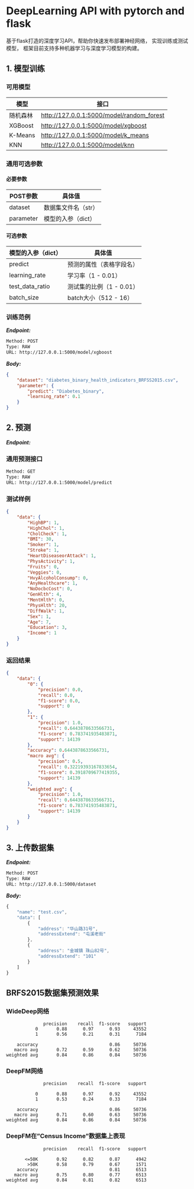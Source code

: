 # DeepLearning API with pytorch and flask
基于flask打造的深度学习API，帮助你快速发布部署神经网络，
实现训练或测试模型， 框架目前支持多种机器学习与深度学习模型的构建。

## 1. 模型训练
### 可用模型

|  模型    |    接口 |
| ---- | ---- |
|  随机森林 | http://127.0.0.1:5000/model/random_forest |   
|  XGBoost    | http://127.0.0.1:5000/model/xgboost   |
|  K-Means    | http://127.0.0.1:5000/model/k_means   |
|  KNN    | http://127.0.0.1:5000/model/knn   |

### 通用可选参数
#### 必要参数
|  POST参数    |    具体值 |  
| ---- | ---- |
|  dataset | 数据集文件名（str） |    
|  parameter | 模型的入参（dict） |   

#### 可选参数
| 模型的入参（dict） |  具体值 |
| ---- | ---- |
| predict |   预测的属性（表格字段名） |
| learning_rate |   学习率（1 - 0.01） |
| test_data_ratio |   测试集的比例（1 - 0.01） |
| batch_size |   batch大小（512 - 16） |
### 训练范例
***Endpoint:***

```bash
Method: POST
Type: RAW
URL: http://127.0.0.1:5000/model/xgboost
```


***Body:***

```json        
{
    "dataset": "diabetes_binary_health_indicators_BRFSS2015.csv",
    "parameter": {
        "predict": "Diabetes_binary",
        "learning_rate": 0.1
    }
}
```




## 2. 预测



***Endpoint:***

### 通用预测接口
```bash
Method: GET
Type: RAW
URL: http://127.0.0.1:5000/model/predict
```

### 测试样例
```json        
{
    "data": {
        "HighBP": 1,
        "HighChol": 1,
        "CholCheck": 1,
        "BMI": 30,
        "Smoker": 1,
        "Stroke": 1,
        "HeartDiseaseorAttack": 1,
        "PhysActivity": 1,
        "Fruits": 0,
        "Veggies": 0,
        "HvyAlcoholConsump": 0,
        "AnyHealthcare": 1,
        "NoDocbcCost": 0,
        "GenHlth": 4,
        "MentHlth": 0,
        "PhysHlth": 20,
        "DiffWalk": 1,
        "Sex": 1,
        "Age": 7,
        "Education": 3,
        "Income": 1
    }
}
```
### 返回结果
```json
{
    "data": {
        "0": {
            "precision": 0.0,
            "recall": 0.0,
            "f1-score": 0.0,
            "support": 0
        },
        "1": {
            "precision": 1.0,
            "recall": 0.6443878633566731,
            "f1-score": 0.783741935483871,
            "support": 14139
        },
        "accuracy": 0.6443878633566731,
        "macro avg": {
            "precision": 0.5,
            "recall": 0.32219393167833654,
            "f1-score": 0.3918709677419355,
            "support": 14139
        },
        "weighted avg": {
            "precision": 1.0,
            "recall": 0.6443878633566731,
            "f1-score": 0.783741935483871,
            "support": 14139
        }
    }
}
```

## 3. 上传数据集



***Endpoint:***

```bash
Method: POST
Type: RAW
URL: http://127.0.0.1:5000/dataset
```



***Body:***

```js        
{
    "name": "test.csv",
    "data": [
        {
            "address": "华山路31号",
            "addressExtend": "屯溪老街"
        },
        {
            "address": "金城镇 珠山82号",
            "addressExtend": "101"
        }
    ]
}
```


## BRFS2015数据集预测效果

### WideDeep网络

```
              precision    recall  f1-score   support
	       0       0.88      0.97      0.93     43552
	       1       0.56      0.21      0.31      7184
	
	accuracy                           0.86     50736
   macro avg       0.72      0.59      0.62     50736
weighted avg       0.84      0.86      0.84     50736
```
### DeepFM网络
```
              precision    recall  f1-score   support

           0       0.88      0.97      0.92     43552
           1       0.53      0.24      0.33      7184

    accuracy                           0.86     50736
   macro avg       0.71      0.60      0.63     50736
weighted avg       0.84      0.86      0.84     50736
```
### DeepFM在”Census Income”数据集上表现
```
              precision    recall  f1-score   support
   
       <=50K       0.92      0.82      0.87      4942
        >50K       0.58      0.79      0.67      1571
    accuracy                           0.81      6513
   macro avg       0.75      0.80      0.77      6513
weighted avg       0.84      0.81      0.82      6513
```


